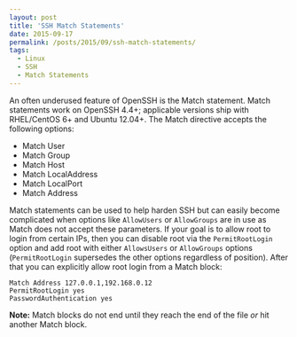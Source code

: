 ```yaml
---
layout: post
title: 'SSH Match Statements'
date: 2015-09-17
permalink: /posts/2015/09/ssh-match-statements/
tags:
  - Linux
  - SSH
  - Match Statements
---
```


An often underused feature of OpenSSH is the Match statement. Match statements work on OpenSSH 4.4+; applicable versions ship with RHEL/CentOS 6+ and Ubuntu 12.04+. The Match directive accepts the following options:

* Match User
* Match Group
* Match Host
* Match LocalAddress
* Match LocalPort
* Match Address

Match statements can be used to help harden SSH but can easily become complicated when options like `AllowUsers` or `AllowGroups` are in use as Match does not accept these parameters. If your goal is to allow root to login from certain IPs, then you can disable root via the `PermitRootLogin` option and add root with either `AllowsUsers` or `AllowGroups` options (`PermitRootLogin` supersedes the other options regardless of position). After that you can explicitly allow root login from a Match block:

```
Match Address 127.0.0.1,192.168.0.12
PermitRootLogin yes
PasswordAuthentication yes
```

**Note:** Match blocks do not end until they reach the end of the file *or* hit another Match block.
